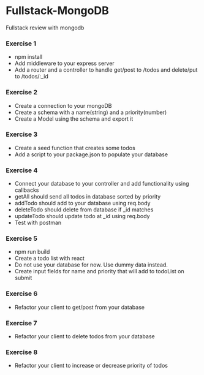 # Fullstack-MongoDB
Fullstack review with mongodb

### Exercise 1

* npm install
* Add middleware to your express server
* Add a router and a controller to handle get/post to /todos and delete/put to /todos/:_id

### Exercise 2

* Create a connection to your mongoDB
* Create a schema with a name(string) and a priority(number)
* Create a Model using the schema and export it

### Exercise 3

* Create a seed function that creates some todos 
* Add a script to your package.json to populate your database

### Exercise 4

* Connect your database to your controller and add functionality using callbacks
* getAll should send all todos in database sorted by priority
* addTodo should add to your database using req.body
* deleteTodo should delete from database if _id matches
* updateTodo should update todo at _id using req.body
* Test with postman

### Exercise 5

* npm run build
* Create a todo list with react
* Do not use your database for now.  Use dummy data instead.
* Create input fields for name and priority that will add to todoList on submit

### Exercise 6

* Refactor your client to get/post from your database

### Exercise 7

* Refactor your client to delete todos from your database

### Exercise 8

* Refactor your client to increase or decrease priority of todos